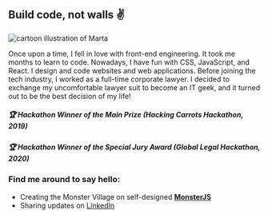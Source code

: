 ## Build code, not walls :v:

<img src="https://raw.githubusercontent.com/martatomchuck/martatomchuck/master/images/Marta.svg" alt="cartoon illustration of Marta"></img>

Once upon a time, I fell in love with front-end engineering. It took me months to learn to code. Nowadays, I have fun with CSS, JavaScript, and React. I design and code websites and web applications. Before joining the tech industry, I worked as a full-time corporate lawyer. I decided to exchange my uncomfortable lawyer suit to become an IT geek, and it turned out to be the best decision of my life!

##### :trophy: Hackathon Winner of the Main Prize (Hacking Carrots Hackathon, 2019)
##### :trophy: Hackathon Winner of the Special Jury Award (Global Legal Hackathon, 2020)

### Find me around to say hello:
- Creating the Monster Village on self-designed **[MonsterJS](https://monsterjs.com)**
- Sharing updates on [LinkedIn](https://linkedin.com/in/martatomczakcv) 
